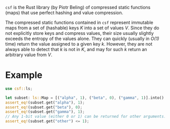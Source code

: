 `csf` is the Rust library (by Piotr Beling) of compressed static functions (maps) that use perfect hashing and value compression.

The compressed static functions contained in `csf` represent immutable maps from a set of (hashable) keys *K* into a set of values *V*.
Since they do not explicitly store keys and compress values, their size usually slightly exceeds the entropy of the values alone.
They can quickly (usually in *O(1)* time) return the value assigned to a given key *k*. However, they are not always able to detect that *k* is not in *K*, and may for such *k* return an arbitrary value from *V*.

# Example
```rust
use csf::ls;

let subset: ls::Map = [("alpha", 1), ("beta", 0), ("gamma", 1)].into();
assert_eq!(subset.get("alpha"), 1);
assert_eq!(subset.get("beta"), 0);
assert_eq!(subset.get("gamma"), 1);
// Any 1-bit value (either 0 or 1) can be returned for other arguments:
assert_eq!(subset.get("other") <= 1);
```